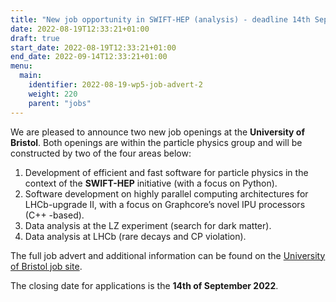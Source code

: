 ```yaml
---
title: "New job opportunity in SWIFT-HEP (analysis) - deadline 14th Sep 2022"
date: 2022-08-19T12:33:21+01:00
draft: true
start_date: 2022-08-19T12:33:21+01:00
end_date: 2022-09-14T12:33:21+01:00
menu:
  main:
    identifier: 2022-08-19-wp5-job-advert-2
    weight: 220
    parent: "jobs"
---
```


We are pleased to announce two new job openings at the **University of Bristol**.
Both openings are within the particle physics group and will be constructed by two of the four areas below:

1. Development of efficient and fast software for particle physics in the context of the **SWIFT-HEP** initiative (with a focus on Python).
2. Software development on highly parallel computing architectures for LHCb-upgrade II, with a focus on Graphcore’s novel IPU processors (C++ -based).
3. Data analysis at the LZ experiment (search for dark matter).
4. Data analysis at LHCb (rare decays and CP violation).

The full job advert and additional information can be found on the
[University of Bristol job site](https://www.bristol.ac.uk/jobs/find/details/?jobId=285115&jobTitle=Research%20Associate%20/%20Senior%20Research%20Associate).

The closing date for applications is the **14th of September 2022**.
